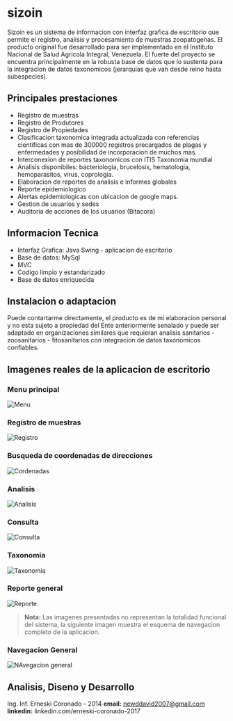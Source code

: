# sizoin
Sizoin es un sistema de informacion con interfaz grafica de escritorio que permite el registro, analisis y procesamiento de muestras zoopatogenas. El producto original fue desarrollado para ser implementado en el Instituto Nacional de Salud Agricola Integral, Venezuela. El fuerte del proyecto se encuentra principalmente en la robusta base de datos que lo sustenta para la integracion de datos taxonomicos (jerarquias que van desde reino hasta subespecies).

## Principales prestaciones
- Registro de muestras
- Registro de Produtores
- Registro de Propiedades
- Clasificacion taxonomica integrada actualizada con referencias cientificas con mas de 300000 registros precargados de plagas y enfermedades y posibilidad de incorporacion de muchos mas.
- Interconexion de reportes taxonomicos con ITIS Taxonomia mundial
- Analisis disponibiles: bacteriologia, brucelosis, hematologia, hemoparasitos, virus, coprologia.
- Elaboracion de reportes de analisis e informes globales
- Reporte epidemiologico
- Alertas epidemiologicas con ubicacion de google maps.
- Gestion de usuarios y sedes
- Auditoria de acciones de los usuarios (Bitacora)

## Informacion Tecnica
- Interfaz Grafica: Java Swing - aplicacion de escritorio
- Base de datos: MySql
- MVC
- Codigo limpio y estandarizado
- Base de datos enriquecida 

## Instalacion o adaptacion 
Puede contartarme directamente, el producto es de mi elaboracion personal y no esta sujeto a propiedad del Ente anteriormente senalado y puede ser adaptado en organizaciones similares que requieran analisis sanitarios - zoosanitarios - fitosanitarios con integracion de datos taxonomicos confiables. 

## Imagenes reales de la aplicacion de escritorio
### Menu principal
![Menu](https://lh3.googleusercontent.com/-sQa5-uC-Wps/WMAb16TzauI/AAAAAAAABTI/OJG6-j5TvsAX-6kjVQ7ycBM8nj5OaRDNACJoC/w530-h298-p-rw/menu.png, "Menu")

### Registro de muestras
![Registro](https://lh3.googleusercontent.com/-RorOU5DyOyA/WMAce9s2pYI/AAAAAAAABTg/57cz3AI3NAQheTMYZQ0IXhXB9tx11o2_ACJoC/w530-h298-p-rw/muestras.png, "Registro")

### Busqueda de coordenadas de direcciones
![Cordenadas](https://lh3.googleusercontent.com/-pre5oHO7qZ8/WMAckRxOhqI/AAAAAAAABT0/sFu3Yepb4NoboevOoNt8GKcsRltlBI5fwCJoC/w530-h298-p-rw/coordenadas.png, "Coordenadas")

### Analisis
![Analisis](https://lh3.googleusercontent.com/-srp5W5VccAs/WMAfsYlUyPI/AAAAAAAABWY/65SZEk9kBvATQNbHZ7tpXhOO5XuubC11QCL0B/w530-d-h298-p-rw/analisis.png, "Analisis")

### Consulta
![Consulta](https://lh3.googleusercontent.com/-YFxfiK7V_Zo/WMAcpwjWWMI/AAAAAAAABUI/qRkZmzpaDmsshsjHeAXPu7rH8orQyKurQCJoC/w530-h298-p-rw/busqueda.png, "Consulta")

### Taxonomia
![Taxonomia](https://lh3.googleusercontent.com/-ZU3KhKKecjI/WMAcubUB7FI/AAAAAAAABUY/hWHuQJ9nEDEjoXLBIvgVvgE2v-gL4DcdgCJoC/w530-h298-p-rw/taxo-report.png, "Taxonomia")

### Reporte general
![Reporte](https://lh3.googleusercontent.com/-d4gYWpsmz20/WMAdAnF0v4I/AAAAAAAABVE/KF-JryfMsY8A0_kW6ySCMabQVVJ0MyzAQCJoC/w530-h298-p-rw/reportglobal.png, "Reporte general")

> **Nota:** Las imagenes presentadas no representan la totalidad funcional del sistema, la siguiente imagen muestra el esquema de navegacion completo de la aplicacion.

### Navegacion General
![NAvegacion general](https://lh3.googleusercontent.com/-_LJH7mGieD8/WMAhEg8WbqI/AAAAAAAABXA/8CbjQECMZwMPx2MxMsNdZE9bx3B0feOcwCL0B/w530-d-h684-p-rw/navegacion.png, "Navegacion general")

## Analisis, Diseno y Desarrollo
Ing. Inf. Erneski Coronado - 2014
**email:** newddavid2007@gmail.com
**linkedin:** linkedin.com/erneski-coronado-2017
